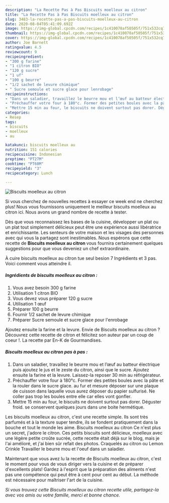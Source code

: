 ```yaml
---
description: "La Recette Pas à Pas Biscuits moelleux au citron"
title: "La Recette Pas à Pas Biscuits moelleux au citron"
slug: 3483-la-recette-pas-a-pas-biscuits-moelleux-au-citron
date: 2020-08-04T05:41:09.692Z
image: https://img-global.cpcdn.com/recipes/1c410078af50505f/751x532cq70/biscuits-moelleux-au-citron-photo-principale-de-la-recette.jpg
thumbnail: https://img-global.cpcdn.com/recipes/1c410078af50505f/751x532cq70/biscuits-moelleux-au-citron-photo-principale-de-la-recette.jpg
cover: https://img-global.cpcdn.com/recipes/1c410078af50505f/751x532cq70/biscuits-moelleux-au-citron-photo-principale-de-la-recette.jpg
author: Joe Barnett
ratingvalue: 4.5
reviewcount: 9
recipeingredient:
- "300 g farine"
- "1 citron BIO"
- "120 g sucre"
- "1 uf"
- "100 g beurre"
- "1/2 sachet de levure chimique"
- " Sucre semoule et sucre glace pour lenrobage"
recipeinstructions:
- "Dans un saladier, travaillez le beurre mou et l’œuf au batteur électrique puis ajoutez le jus et le zeste du citron, ainsi que le sucre. Ajoutez ensuite la farine et la levure. Laissez-la reposer 30 min au réfrigérateur."
- "Préchauffer votre four à 180°c. Former des petites boules avec la pâte et la rouler dans le sucre glace. au fur et mesure déposer sur une plaque de cuisson dans laquelle vous aurez déposer du papier sulfurisé. Ne coller pas trop les boules entre elle car elles vont gonfler."
- "Mettre 15 min au four, le biscuits ne doivent surtout pas dorer. Déguster froid. se conservent quelques jours dans une boite hermétique."
categories:
- Resep
tags:
- biscuits
- moelleux
- au

katakunci: biscuits moelleux au 
nutrition: 151 calories
recipecuisine: Indonesian
preptime: "PT27M"
cooktime: "PT60M"
recipeyield: "3"
recipecategory: Lunch

---
```



![Biscuits moelleux au citron](https://img-global.cpcdn.com/recipes/1c410078af50505f/751x532cq70/biscuits-moelleux-au-citron-photo-principale-de-la-recette.jpg)

Si vous cherchez de nouvelles recettes à essayer ce week end ne cherchez plus! Nous vous fournissons uniquement le meilleur biscuits moelleux au citron ici. Nous avons un grand nombre de recette à tester.

Dès que vous reconnaissez les bases de la cuisine, développer un plat ou un plat tout simplement délicieux peut être une expérience aussi libératrice et enrichissante. Les senteurs de votre maison et les visages des personnes avec qui vous la partagez sont inestimables. Nous espérons que cette recette de <strong> Biscuits moelleux au citron </strong> vous fournira certainement quelques suggestions pour que vous deveniez un chef extraordinaire.

<!--inarticleads1-->

À cuire biscuits moelleux au citron tue seul besion 7 Ingrédients et 3 pas. Voici comment vous atteindre il.

##### Ingrédients de biscuits moelleux au citron :

1. Vous avez besoin 300 g farine
1. Utilisation 1 citron BIO
1. Vous devez vous préparer 120 g sucre
1. Utilisation 1 œuf
1. Préparer 100 g beurre
1. Fournir 1/2 sachet de levure chimique
1. Préparer  Sucre semoule et sucre glace pour l&#39;enrobage


Ajoutez ensuite la farine et la levure. Envie de Biscuits moelleux au citron ? Découvrez cette recette de citron et félicitez son auteur par un coup de coeur !. La recette par En-K de Gourmandises. 

<!--inarticleads2-->

##### Biscuits moelleux au citron pas à pas :

1. Dans un saladier, travaillez le beurre mou et l’œuf au batteur électrique puis ajoutez le jus et le zeste du citron, ainsi que le sucre. Ajoutez ensuite la farine et la levure. Laissez-la reposer 30 min au réfrigérateur.
1. Préchauffer votre four à 180°c. Former des petites boules avec la pâte et la rouler dans le sucre glace. au fur et mesure déposer sur une plaque de cuisson dans laquelle vous aurez déposer du papier sulfurisé. Ne coller pas trop les boules entre elle car elles vont gonfler.
1. Mettre 15 min au four, le biscuits ne doivent surtout pas dorer. Déguster froid. se conservent quelques jours dans une boite hermétique.


Les biscuits moelleux au citron, c&#39;est une recette simple. Ils sont très parfumés et à la texture super tendre, ils se fondent pratiquement dans la bouche et tout le monde les aime. Biscuits moelleux au citron Ce n&#39;est plus un secret, j&#39;adore le citron. Ces petits biscuits sont délicieux, moelleux avec une légère petite croûte sucrée, cette recette était déjà sur le blog, mais je l&#39;ai amélioré, et j&#39;ai bien sûr refait des photos. Craquelés au citron ou Lemon Crinkle Travailler le beurre mou et l&#39;oeuf dans un saladier. 

<!--inarticleads1-->

<p>
Maintenant que vous avez lu la recette de Biscuits moelleux au citron, c'est le moment pour vous de vous diriger vers la cuisine et de préparer d'excellents plats! Gardez à l'esprit que la préparation des aliments n'est pas une compétence qui peut être à cent pour cent au début. La méthode est nécessaire pour maîtriser l'art de la cuisine.
</p>

<p>
<i>Si vous trouvez cette Biscuits moelleux au citron recette utile, partagez-la avec vos amis ou votre famille, merci et bonne chance.</i>
</p>
